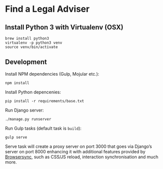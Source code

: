 # Find a Legal Adviser

## Install Python 3 with Virtualenv (OSX)

```
brew install python3
virtualenv -p python3 venv
source venv/bin/activate
```


## Development

Install NPM dependencies (Gulp, Mojular etc.):

```
npm install
```

Install Python depencenies:

```
pip install -r requirements/base.txt
```

Run Django server:

```
./manage.py runserver
```

Run Gulp tasks (default task is `build`):

```
gulp serve
```

Serve task will create a proxy server on port 3000 that goes via Django’s server on port 8000 enhancing it with
additional features provided by [Browsersync](http://www.browsersync.io/), such as CSS/JS reload, interaction
synchronisation and much more.
